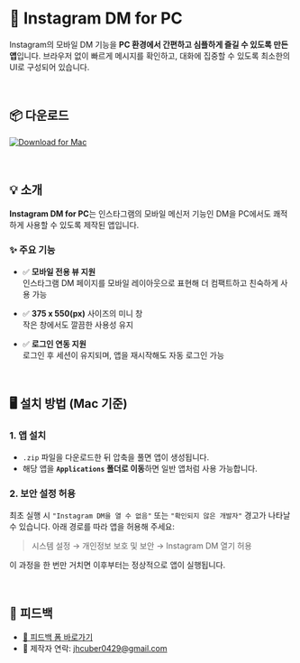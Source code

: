 # 📩 Instagram DM for PC

Instagram의 모바일 DM 기능을 **PC 환경에서 간편하고 심플하게 즐길 수 있도록 만든 앱**입니다. 브라우저 없이 빠르게 메시지를 확인하고, 대화에 집중할 수 있도록 최소한의 UI로 구성되어 있습니다.

<br>

## 📦 다운로드

[![Download for Mac](https://img.shields.io/badge/Download%20for%20Mac-v1.0-blue?logo=apple&style=for-the-badge)](https://github.com/J1XNK/Instagram-DM/releases/download/v1.0/InstagramDM-v1.0-mac.zip)

<br>


## 💡 소개

**Instagram DM for PC**는 인스타그램의 모바일 메신저 기능인 DM을 PC에서도 쾌적하게 사용할 수 있도록 제작된 앱입니다.

### ✨ 주요 기능
- ✅ **모바일 전용 뷰 지원**  
  인스타그램 DM 페이지를 모바일 레이아웃으로 표현해 더 컴팩트하고 친숙하게 사용 가능  

- ✅ **375 x 550(px)** 사이즈의 미니 창  
  작은 창에서도 깔끔한 사용성 유지  

- ✅ **로그인 연동 지원**  
  로그인 후 세션이 유지되며, 앱을 재시작해도 자동 로그인 가능

<br>

## 🖥 설치 방법 (Mac 기준)

### 1. 앱 설치
- `.zip` 파일을 다운로드한 뒤 압축을 풀면 앱이 생성됩니다.
- 해당 앱을 **`Applications` 폴더로 이동**하면 일반 앱처럼 사용 가능합니다.

### 2. 보안 설정 허용
최초 실행 시 `"Instagram DM을 열 수 없음"` 또는 `"확인되지 않은 개발자"` 경고가 나타날 수 있습니다.
아래 경로를 따라 앱을 허용해 주세요:

> 시스템 설정 → 개인정보 보호 및 보안 → Instagram DM 열기 허용

이 과정을 한 번만 거치면 이후부터는 정상적으로 앱이 실행됩니다.

<br>

## 💬 피드백

- [📮 피드백 폼 바로가기](https://docs.google.com/forms/d/e/1FAIpQLSdv0tmYQNSR4tbLZvzmA1oSrrYZqxTfWa5oL0EDR2ZOsNCG1A/viewform?usp=send_form)
- 📧 제작자 연락: jhcuber0429@gmail.com
